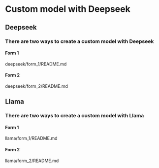 # Custom model with Deepseek

## Deepseek

### There are two ways to create a custom model with Deepseek 

#### Form 1 
deepseek/form_1/README.md

#### Form 2
deepseek/form_2/README.md

## Llama

### There are two ways to create a custom model with Llama 

#### Form 1 
llama/form_1/README.md

#### Form 2
llama/form_2/README.md
